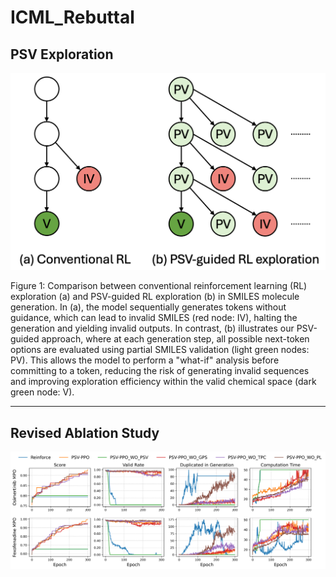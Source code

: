 # ICML_Rebuttal

## PSV Exploration
![Alt text](https://github.com/yixuehenshang/ICML_Rebuttal/blob/main/Exploration.png)

Figure 1: Comparison between conventional reinforcement learning (RL) exploration (a) and PSV-guided RL exploration (b) in SMILES molecule generation. In (a), the model sequentially generates tokens without guidance, which can lead to invalid SMILES (red node: IV), halting the generation and yielding invalid outputs. In contrast, (b) illustrates our PSV-guided approach, where at each generation step, all possible next-token options are evaluated using partial SMILES validation (light green nodes: PV). This allows the model to perform a "what-if" analysis before committing to a token, reducing the risk of generating invalid sequences and improving exploration efficiency within the valid chemical space (dark green node: V).

---

## Revised Ablation Study
![Alt text](https://github.com/yixuehenshang/ICML_Rebuttal/blob/main/ablation_plot_rebuttal.png)

